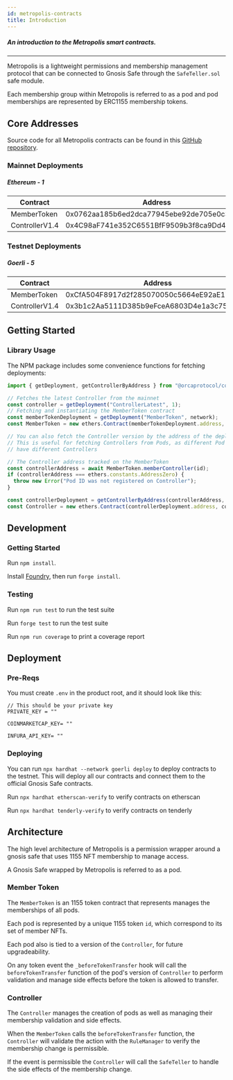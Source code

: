 ```yaml
---
id: metropolis-contracts
title: Introduction
---
```


##### An introduction to the Metropolis smart contracts.

---

Metropolis is a lightweight permissions and membership management protocol that can be connected to Gnosis Safe through the `SafeTeller.sol` safe module.

Each membership group within Metropolis is referred to as a pod and pod memberships are represented by ERC1155 membership tokens.

## Core Addresses

Source code for all Metropolis contracts can be found in this [GitHub repository](https://github.com/orcaprotocol/contracts).


### Mainnet Deployments

##### Ethereum - 1
| **Contract**            | **Address**                                |
| ------------            | ------------------------------------------ |
| MemberToken              | 0x0762aa185b6ed2dca77945ebe92de705e0c37ae3 |
| ControllerV1.4            | 0x4C98aF741e352C6551BfF9509b3f8ca9Dd4E6397  |

### Testnet Deployments
##### Goerli - 5
| **Contract**            | **Address**                                |
| ------------            | ------------------------------------------ |
| MemberToken              | 0xCfA504F8917d2f285070050c5664eE92aE17140D |
| ControllerV1.4             | 0x3b1c2Aa5111D385b9eFceA6803D4e1a3c7507852 |

## Getting Started

### Library Usage
The NPM package includes some convenience functions for fetching deployments:

```js
import { getDeployment, getControllerByAddress } from "@orcaprotocol/contracts";

// Fetches the latest Controller from the mainnet
const controller = getDeployment("ControllerLatest", 1);
// Fetching and instantiating the MemberToken contract
const memberTokenDeployment = getDeployment("MemberToken", network);
const MemberToken = new ethers.Contract(memberTokenDeployment.address, memberTokenDeployment.abi, provider);

// You can also fetch the Controller version by the address of the deployment.
// This is useful for fetching Controllers from Pods, as different Pod versions
// have different Controllers

// The Controller address tracked on the MemberToken
const controllerAddress = await MemberToken.memberController(id);
if (controllerAddress === ethers.constants.AddressZero) {
  throw new Error("Pod ID was not registered on Controller");
}

const controllerDeployment = getControllerByAddress(controllerAddress, network);
const Controller = new ethers.Contract(controllerDeployment.address, controllerDeployment.abi, provider);
```

###

## Development

### Getting Started

Run `npm install`.

Install [Foundry](https://github.com/foundry-rs/foundry/blob/master/README.md#installation), then run `forge install`.

### Testing

Run `npm run test` to run the test suite

Run `forge test` to run the test suite

Run `npm run coverage` to print a coverage report

## Deployment

### Pre-Reqs

You must create `.env` in the product root, and it should look like this:

```
// This should be your private key
PRIVATE_KEY = ""

COINMARKETCAP_KEY= ""

INFURA_API_KEY= ""
```

### Deploying

You can run `npx hardhat --network goerli deploy` to deploy contracts to the testnet. This will deploy all our contracts and connect them to the official Gnosis Safe contracts.

Run `npx hardhat etherscan-verify` to verify contracts on etherscan

Run `npx hardhat tenderly-verify` to verify contracts on tenderly

## Architecture

The high level architecture of Metropolis is a permission wrapper around a gnosis safe that uses 1155 NFT membership to manage access.

A Gnosis Safe wrapped by Metropolis is referred to as a pod.

### Member Token

The `MemberToken` is an 1155 token contract that represents manages the memberships of all pods.

Each pod is represented by a unique 1155 token `id`, which correspond to its set of member NFTs.

Each pod also is tied to a version of the `Controller`, for future upgradeability.

On any token event the `_beforeTokenTransfer` hook will call the `beforeTokenTransfer` function of the pod's version of `Controller` to perform validation and manage side effects before the token is allowed to transfer.

### Controller

The `Controller` manages the creation of pods as well as managing their membership validation and side effects.

When the `MemberToken` calls the `beforeTokenTransfer` function, the `Controller` will validate the action with the `RuleManager` to verify the membership change is permissible.

If the event is permissible the `Controller` will call the `SafeTeller` to handle the side effects of the membership change.

<!---  Commenting out as these are not accessible by public

### RuleManager

The `RuleManager` manages the rules for multiple pods, each rule is an arbitrary transaction that returns `true` or `false` based on a member's compliance at transfer time

### SafeTeller

The `SafeTeller` manages the side effects for multiple pods, before a valid token transfer the `SafeTeller` will perform owner updates to the pod's safe 
-->